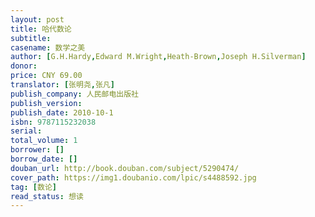 ```yaml
---
layout: post
title: 哈代数论
subtitle: 
casename: 数学之美
author: [G.H.Hardy,Edward M.Wright,Heath-Brown,Joseph H.Silverman]
donor: 
price: CNY 69.00
translator: [张明尧,张凡]
publish_company: 人民邮电出版社
publish_version: 
publish_date: 2010-10-1
isbn: 9787115232038
serial: 
total_volume: 1
borrower: []
borrow_date: []
douban_url: http://book.douban.com/subject/5290474/
cover_path: https://img1.doubanio.com/lpic/s4488592.jpg
tag: [数论]
read_status: 想读
---
```


